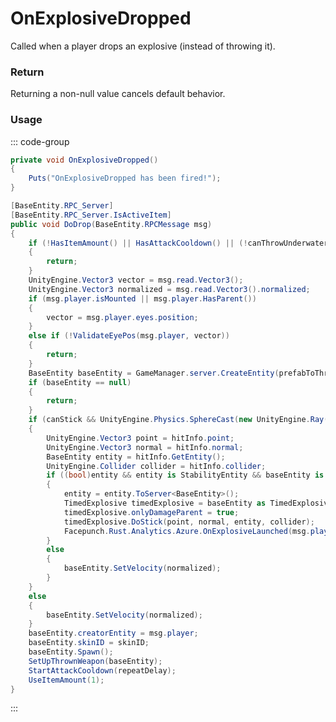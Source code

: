 <Badge type="danger" text="Carbon Compatible"/><Badge type="warning" text="Oxide Compatible"/>
# OnExplosiveDropped
Called when a player drops an explosive (instead of throwing it).
### Return
Returning a non-null value cancels default behavior.

### Usage
::: code-group
```csharp [Example]
private void OnExplosiveDropped()
{
	Puts("OnExplosiveDropped has been fired!");
}
```
```csharp [Source — Assembly-CSharp @ ThrownWeapon]
[BaseEntity.RPC_Server]
[BaseEntity.RPC_Server.IsActiveItem]
public void DoDrop(BaseEntity.RPCMessage msg)
{
	if (!HasItemAmount() || HasAttackCooldown() || (!canThrowUnderwater && msg.player.IsHeadUnderwater()))
	{
		return;
	}
	UnityEngine.Vector3 vector = msg.read.Vector3();
	UnityEngine.Vector3 normalized = msg.read.Vector3().normalized;
	if (msg.player.isMounted || msg.player.HasParent())
	{
		vector = msg.player.eyes.position;
	}
	else if (!ValidateEyePos(msg.player, vector))
	{
		return;
	}
	BaseEntity baseEntity = GameManager.server.CreateEntity(prefabToThrow.resourcePath, vector, UnityEngine.Quaternion.LookRotation(UnityEngine.Vector3.up));
	if (baseEntity == null)
	{
		return;
	}
	if (canStick && UnityEngine.Physics.SphereCast(new UnityEngine.Ray(vector, normalized), 0.05f, out var hitInfo, 1.5f, 1237003025))
	{
		UnityEngine.Vector3 point = hitInfo.point;
		UnityEngine.Vector3 normal = hitInfo.normal;
		BaseEntity entity = hitInfo.GetEntity();
		UnityEngine.Collider collider = hitInfo.collider;
		if ((bool)entity && entity is StabilityEntity && baseEntity is TimedExplosive)
		{
			entity = entity.ToServer<BaseEntity>();
			TimedExplosive timedExplosive = baseEntity as TimedExplosive;
			timedExplosive.onlyDamageParent = true;
			timedExplosive.DoStick(point, normal, entity, collider);
			Facepunch.Rust.Analytics.Azure.OnExplosiveLaunched(msg.player, timedExplosive);
		}
		else
		{
			baseEntity.SetVelocity(normalized);
		}
	}
	else
	{
		baseEntity.SetVelocity(normalized);
	}
	baseEntity.creatorEntity = msg.player;
	baseEntity.skinID = skinID;
	baseEntity.Spawn();
	SetUpThrownWeapon(baseEntity);
	StartAttackCooldown(repeatDelay);
	UseItemAmount(1);
}

```
:::
